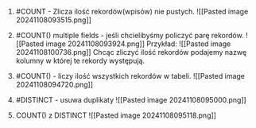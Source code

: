 1. #COUNT - Zlicza ilość rekordów(wpisów) nie pustych.
![[Pasted image 20241108093515.png]]
2. #COUNT() multiple fields - jeśli chcielibyśmy policzyć parę rekordów.
![[Pasted image 20241108093924.png]]
Przykład:
![[Pasted image 20241108100736.png]]
Chcąc zliczyć ilość rekordów podajemy nazwę kolumny w której te rekordy występują.

3. #COUNT() - liczy ilość wszystkich rekordów w tabeli.
![[Pasted image 20241108094720.png]]
4. #DISTINCT - usuwa duplikaty
![[Pasted image 20241108095000.png]]
5. COUNT() z DISTINCT
![[Pasted image 20241108095118.png]]
